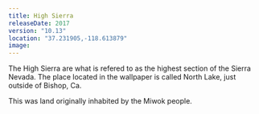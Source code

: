 ```yaml
---
title: High Sierra
releaseDate: 2017
version: "10.13"
location: "37.231905,-118.613879"
image:
---
```

The High Sierra are what is refered to as the highest section of the Sierra Nevada. The place located in the wallpaper is called North Lake, just outside of Bishop, Ca.

This was land originally inhabited by the Miwok people.